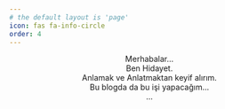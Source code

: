 ```yaml
---
# the default layout is 'page'
icon: fas fa-info-circle
order: 4
---
```


<center> Merhabalar... <center>

<center>Ben Hidayet.<center>


<center>Anlamak ve Anlatmaktan keyif alırım.<center>


<center>Bu blogda da bu işi yapacağım...<center>

<center>...<center>